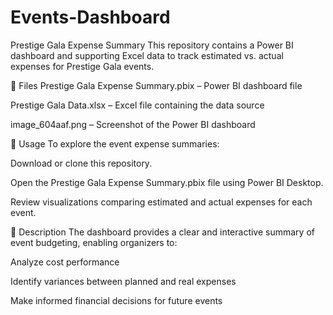 # Events-Dashboard
Prestige Gala Expense Summary
This repository contains a Power BI dashboard and supporting Excel data to track estimated vs. actual expenses for Prestige Gala events.

📁 Files
Prestige Gala Expense Summary.pbix – Power BI dashboard file

Prestige Gala Data.xlsx – Excel file containing the data source

image_604aaf.png – Screenshot of the Power BI dashboard

🚀 Usage
To explore the event expense summaries:

Download or clone this repository.

Open the Prestige Gala Expense Summary.pbix file using Power BI Desktop.

Review visualizations comparing estimated and actual expenses for each event.

📝 Description
The dashboard provides a clear and interactive summary of event budgeting, enabling organizers to:

Analyze cost performance

Identify variances between planned and real expenses

Make informed financial decisions for future events
